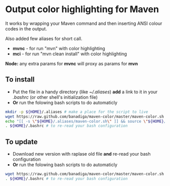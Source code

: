 Output color highlighting for Maven 
==============================

It works by wrapping your Maven command and then inserting ANSI colour codes in the output.

Also added few aliases for short call.
* **mvnc** - for run "mvn" with color highlighting
* **mci** - for run "mvn clean install" with color highlighting

**Node:** any extra params for **mvnc** will proxy as params for **mvn**

To install
------------------------

* Put the file in a handy directory (like *~/.aliases*) **add** a link to it in your *.bashrc* (or other shell's initialization file)
* **Or** run the folowing bash scripts to do automaticly

```bash
mkdir -p ${HOME}/.aliases # make a place for the script to live 
wget https://raw.github.com/banadiga/maven-color/master/maven-color.sh  --output-document=${HOME}/.aliases/maven-color.sh # download last version
echo "[[ -s \"${HOME}/.aliases/maven-color.sh\" ]] && source \"${HOME}/.aliases/maven-color.sh\"" >> ${HOME}/.bashrc # add to RC file
. ${HOME}/.bashrc # to re-read your bash configuration
```


To update
------------------------

* Download new version with raplase old file **and** re-read your bash configuration
* **Or** run the folowing bash scripts to do automaticly

```bash
wget https://raw.github.com/banadiga/maven-color/master/maven-color.sh  --output-document=${HOME}/.aliases/maven-color.sh # download last version
. ${HOME}/.bashrc # to re-read your bash configuration
```


